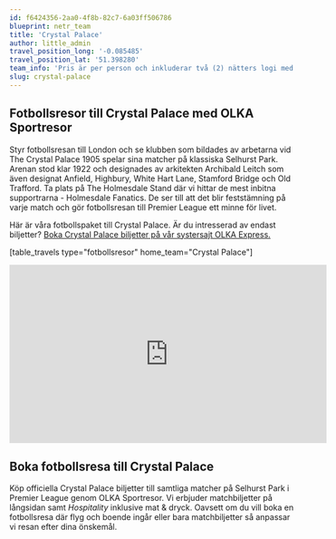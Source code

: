 ```yaml
---
id: f6424356-2aa0-4f8b-82c7-6a03ff506786
blueprint: netr_team
title: 'Crystal Palace'
author: little_admin
travel_position_long: '-0.085485'
travel_position_lat: '51.398280'
team_info: 'Pris är per person och inkluderar två (2) nätters logi med del i dubbelrum på 3*** hotell i London, frukost på hotellet samt matchbiljett på arenans kortsida. OBS! Priset som också inkluderar flyg är ett frånpris.'
slug: crystal-palace
---
```

<h2>Fotbollsresor till Crystal Palace med OLKA Sportresor</h2>
<p>Styr fotbollsresan till London och se klubben som bildades av arbetarna vid The Crystal Palace 1905 spelar sina matcher på klassiska Selhurst Park. Arenan stod klar 1922 och designades av arkitekten Archibald Leitch som även designat Anfield, Highbury, White Hart Lane, Stamford Bridge och Old Trafford. Ta plats på The Holmesdale Stand där vi hittar de mest inbitna supportrarna - Holmesdale Fanatics. De ser till att det blir feststämning på varje match och gör fotbollsresan till Premier League ett minne för livet.</p>
<p>Här är våra fotbollspaket till Crystal Palace. Är du intresserad av endast biljetter? <a href="https://www.olkaexpress.se/fotbollsbiljetter/premier-league-england/london/crystal-palace">Boka Crystal Palace biljetter på vår systersajt OLKA Express.</a></p>
<p>[table_travels type="fotbollsresor" home_team="Crystal Palace"]</p>
<p><iframe src="https://www.youtube.com/embed/itztAqA4Qm0" width="560" height="315" frameborder="0" allowfullscreen="allowfullscreen"></iframe></p>
<h2>Boka fotbollsresa till Crystal Palace</h2>
<p>Köp officiella Crystal Palace biljetter till samtliga matcher på Selhurst Park i Premier League genom OLKA Sportresor. Vi erbjuder matchbiljetter på långsidan samt <em>Hospitality </em>inklusive mat &amp; dryck. Oavsett om du vill boka en fotbollsresa där flyg och boende ingår eller bara matchbiljetter så anpassar vi resan efter dina önskemål.</p>
